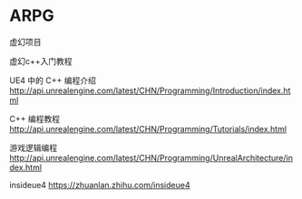 # ARPG
虚幻项目

虚幻c++入门教程

UE4 中的 C++ 编程介绍
http://api.unrealengine.com/latest/CHN/Programming/Introduction/index.html

C++ 编程教程
http://api.unrealengine.com/latest/CHN/Programming/Tutorials/index.html

游戏逻辑编程
http://api.unrealengine.com/latest/CHN/Programming/UnrealArchitecture/index.html

insideue4
https://zhuanlan.zhihu.com/insideue4
